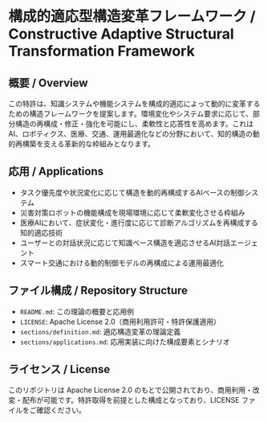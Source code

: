 # 構成的適応型構造変革フレームワーク / Constructive Adaptive Structural Transformation Framework

## 概要 / Overview
この特許は、知識システムや機能システムを構成的適応によって動的に変革するための構造フレームワークを提案します。環境変化やシステム要求に応じて、部分構造の再構成・修正・強化を可能にし、柔軟性と応答性を高めます。これはAI、ロボティクス、医療、交通、運用最適化などの分野において、知的構造の動的再構築を支える革新的な枠組みとなります。

## 応用 / Applications
- タスク優先度や状況変化に応じて構造を動的再構成するAIベースの制御システム
- 災害対策ロボットの機能構成を現場環境に応じて柔軟変化させる枠組み
- 医療AIにおいて、症状変化・進行度に応じて診断アルゴリズムを再構成する知的適応技術
- ユーザーとの対話状況に応じて知識ベース構造を適応させるAI対話エージェント
- スマート交通における動的制御モデルの再構成による運用最適化

## ファイル構成 / Repository Structure
- `README.md`: この理論の概要と応用例
- `LICENSE`: Apache License 2.0（商用利用許可・特許保護適用）
- `sections/definition.md`: 適応構造変革の理論定義
- `sections/applications.md`: 応用実装に向けた構成要素とシナリオ

## ライセンス / License
このリポジトリは Apache License 2.0 のもとで公開されており、商用利用・改変・配布が可能です。特許取得を前提とした構成となっており、LICENSE ファイルをご確認ください。
